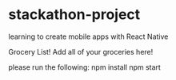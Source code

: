 # stackathon-project
learning to create mobile apps with React Native

Grocery List! Add all of your groceries here!

please run the following:
npm install
npm start
